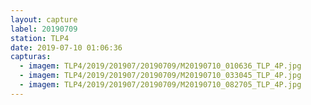 ```yaml
---
layout: capture
label: 20190709
station: TLP4
date: 2019-07-10 01:06:36
capturas:
  - imagem: TLP4/2019/201907/20190709/M20190710_010636_TLP_4P.jpg
  - imagem: TLP4/2019/201907/20190709/M20190710_033045_TLP_4P.jpg
  - imagem: TLP4/2019/201907/20190709/M20190710_082705_TLP_4P.jpg
---
```

